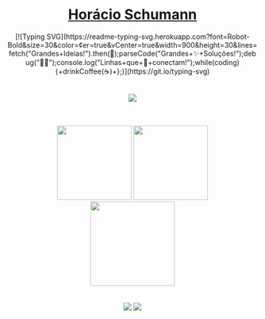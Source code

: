 <div>  
  <h1 align="center">
    <a href="https://www.linkedin.com/in/horaciosdev/">Horácio Schumann</a>
    <br>
  </h1>
   <div align="center">
   [![Typing SVG](https://readme-typing-svg.herokuapp.com?font=Robot-Bold&size=30&color=&center=true&vCenter=true&width=900&height=30&lines=fetch("Grandes+Ideias!").then(🚀);parseCode("Grandes+✨+Soluções!");debug("🫸🐛");console.log("Linhas+que+🔗+conectam!");while(coding){+drinkCoffee(☕)+};)](https://git.io/typing-svg)
  </div>
</div>

<div align="center" valign="top"><br>

  <p align="center">
    <a href="https://skillicons.dev">
      <img src="https://skillicons.dev/icons?i=git,html,css,ts,angular,dotnet,react,php,laravel,mysql" />
    </a>
  </p>
   
</div>

<br/>

<br/>

<div align="center">
  <a href="https://github.com/horaciosdev"><a/>
    <img height="150em" src="https://github-readme-stats.vercel.app/api?username=horaciosdev&count_private=true&include_all_commits=true&show_icons=true&theme=dark&hide_border=false&show_owner=true"/>
    <img height="150em" src="https://github-readme-stats.vercel.app/api/top-langs/?username=horaciosdev&theme=dark&hide_border=false&&layout=compact"/> <br/>
    <img  height="170"  src="https://github-readme-streak-stats.herokuapp.com/?user=horaciosdev&stroke=ffffff&background=171717&ring=3382ed&fire=3382ed&currStreakNum=ffffff&currStreakLabel=3382ed&sideNums=ffffff&sideLabels=ffffff&dates=ffffff&hide_border=false" />
</div>

<br/>
<br/>

<div align="center">  
  <a href="https://www.linkedin.com/in/horaciosdev/" target="_blank"><img src="https://img.shields.io/badge/-LinkedIn-%230077B5?style=for-the-badge&logo=linkedin&logoColor=white" target="_blank"></a> 
  <a href="horacio.schumann@gmail.com"><img src="https://img.shields.io/badge/-Gmail-%23333?style=for-the-badge&logo=gmail&logoColor=white" target="_blank"></a>
</div>
